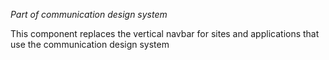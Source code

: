 *Part of communication design system*

This component replaces the vertical navbar for sites and applications that use the communication design system